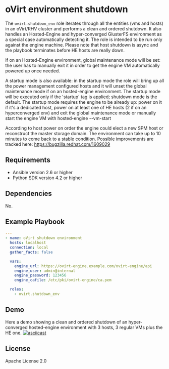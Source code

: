 oVirt environment shutdown
=========

The `ovirt.shutdown_env` role iterates through all the entities (vms and hosts) in an oVirt/RHV cluster and performs a clean and ordered shutdown.
It also handles an Hosted-Engine and hyper-converged GlusterFS environment as a special case automatically detecting it.
The role is intended to be run only against the engine machine.
Please note that host shutdown is async and the playbook terminates before HE hosts are really down.

If on an Hosted-Engine environment, global maintenance mode will be set:
the user has to manually exit it in order to get the engine VM automatically powered up once needed. 

A startup mode is also available:
in the startup mode the role will bring up all the power management configured hosts and it
will unset the global maintenance mode if on an hosted-engine environment.
The startup mode will be executed only if the 'startup' tag is applied; shutdown mode is the default.
The startup mode requires the engine to be already up:
power on it if it's a dedicated host, power on at least one of HE hosts (2 if on an hyperconverged env) and exit the global maintenance mode or manually start the engine VM with hosted-engine --vm-start

According to host power on order the engine could elect a new SPM host or reconstruct the master storage domain.
The environment can take up to 10 minutes to come back to a stable condition.
Possible improvements are tracked here: https://bugzilla.redhat.com/1609029


Requirements
------------

 * Ansible version 2.6 or higher
 * Python SDK version 4.2 or higher

Dependencies
------------

No.

Example Playbook
----------------

```yaml
---
- name: oVirt shutdown environment
  hosts: localhost
  connection: local
  gather_facts: false

  vars:
    engine_url: https://ovirt-engine.example.com/ovirt-engine/api
    engine_user: admin@internal
    engine_password: 123456
    engine_cafile: /etc/pki/ovirt-engine/ca.pem

  roles:
    - ovirt.shutdown_env
```

Demo
----
 Here a demo showing a clean and ordered shutdown of an hyper-converged hosted-engine environment with 3 hosts, 3 regular VMs plus the HE one.
[![asciicast](https://asciinema.org/a/vZJ6xFEU1POYyS8mEKF9lcV63.png)](https://asciinema.org/a/vZJ6xFEU1POYyS8mEKF9lcV63)

License
-------

Apache License 2.0
